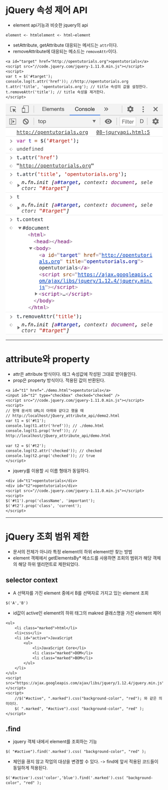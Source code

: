 # jQuery 속성 제어 API

* element api기능과 비슷한 jquery의 api
~~~
element <- htmlelement <- html~element
~~~

* setAttribute, getAttribute 대응되는 메서드는 `attr`이다.
* removeAttribute에 대응되는 메소드는 `removeAttr`이다.

~~~
<a id="target" href="http://opentutorials.org">opentutorials</a>
<script src="//code.jquery.com/jquery-1.11.0.min.js"></script>
<script>
var t = $('#target');
console.log(t.attr('href')); //http://opentutorials.org
t.attr('title', 'opentutorials.org'); // title 속성의 값을 설정한다.
t.removeAttr('title'); // title 속성을 제거한다.
</script>
~~~


![img31](./img/img31.png)

---

# attribute와 property 

* attr은 attribute 방식이다. 태그 속성값에 작성된 그대로 받아들인다. 
* prop은 property 방식이다. 적용된 값이 반환된다.


~~~
<a id="t1" href="./demo.html">opentutorials</a>
<input id="t2" type="checkbox" checked="checked" />
<script src="//code.jquery.com/jquery-1.11.0.min.js"></script>
<script>
// 현재 문서의 URL이 아래와 같다고 했을 때
// http://localhost/jQuery_attribute_api/demo2.html
var t1 = $('#t1');
console.log(t1.attr('href')); // ./demo.html 
console.log(t1.prop('href')); // http://localhost/jQuery_attribute_api/demo.html 
 
var t2 = $('#t2');
console.log(t2.attr('checked')); // checked
console.log(t2.prop('checked')); // true
</script>

~~~

* jquery를 이용할 시 이름 형태가 동일하다. 
~~~
<div id="t1">opentutorials</div>
<div id="t2">opentutorials</div>
<script src="//code.jquery.com/jquery-1.11.0.min.js"></script>
<script>
$('#t1').prop('className', 'important'); 
$('#t2').prop('class', 'current');  
</script>
~~~

---

# jQuery 조회 범위 제한

* 문서의 전체가 아니라 특정 element의 하위 element만 찾는 방법
* element 객체에서 getElementsBy* 메소드를 사용하면 조회의 범위가 해당 객체의 해당 하위 엘리먼트로 제한되었다.

## selector context

* A 선택자를 가진 element 중에서 B를 선택자로 가지고 있는 element 조회 
~~~
$('A','B')
~~~

* id값이 active인 element의 하위 태그의 makred 클래스명을 가진 element 제어
~~~
<ul>
    <li class="marked">html</li>
    <li>css</li>
    <li id="active">JavaScript
        <ul>
            <li>JavaScript Core</li>
            <li class="marked">DOM</li>
            <li class="marked">BOM</li>
        </ul>
    </li>
</ul>
<script src="https://ajax.googleapis.com/ajax/libs/jquery/1.12.4/jquery.min.js"></script>
<script>
    //$("#active", ".marked").css("background-color", "red"); 와 같은 의미이다.
    $( ".marked", "#active").css( "background-color", "red" );
</script>
~~~

## .find

* jquery 객체 내에서 element를 조회하는 기능
~~~
$( "#active").find('.marked').css( "background-color", "red" );
~~~

* 체인을 끊지 않고 작업의 대상을 변경할 수 있다. -> find에 앞서 적용된 코드들이 동일하게 적용된다. 
~~~
$('#active').css('color','blue').find('.marked').css( "background-color", "red" );
~~~

